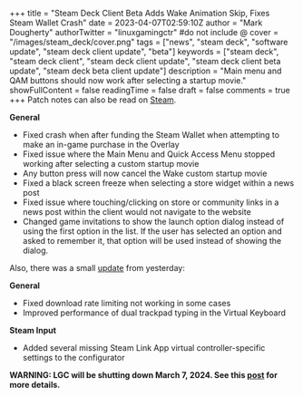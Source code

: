 +++
title = "Steam Deck Client Beta Adds Wake Animation Skip, Fixes Steam Wallet Crash"
date = 2023-04-07T02:59:10Z
author = "Mark Dougherty"
authorTwitter = "linuxgamingctr" #do not include @
cover = "/images/steam_deck/cover.png"
tags = ["news", "steam deck", "software update", "steam deck client update", "beta"]
keywords = ["steam deck", "steam deck client", "steam deck client update", "steam deck client beta update", "steam deck beta client update"]
description = "Main menu and QAM buttons should now work after selecting a startup movie."
showFullContent = false
readingTime = false
draft = false
comments = true
+++
Patch notes can also be read on [Steam](https://store.steampowered.com/news/app/1675200/view/3716073757572455960).  

**General**
- Fixed crash when after funding the Steam Wallet when attempting to make an in-game purchase in the Overlay
- Fixed issue where the Main Menu and Quick Access Menu stopped working after selecting a custom startup movie
- Any button press will now cancel the Wake custom startup movie
- Fixed a black screen freeze when selecting a store widget within a news post
- Fixed issue where touching/clicking on store or community links in a news post within the client would not navigate to the website
- Changed game invitations to show the launch option dialog instead of using the first option in the list. If the user has selected an option and asked to remember it, that option will be used instead of showing the dialog.

Also, there was a small [update](https://store.steampowered.com/news/app/1675200/view/3716073757569073665) from yesterday:

**General**
- Fixed download rate limiting not working in some cases
- Improved performance of dual trackpad typing in the Virtual Keyboard

**Steam Input**
- Added several missing Steam Link App virtual controller-specific settings to the configurator

**WARNING: LGC will be shutting down March 7, 2024. See this [post](https://linuxgamingcentral.com/posts/the-end-of-lgc/) for more details.**
